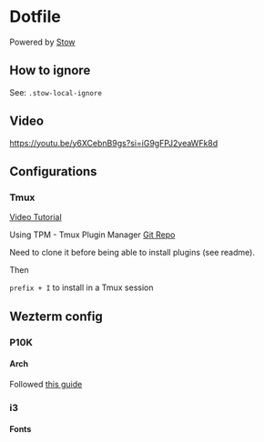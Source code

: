 # Dotfile
Powered by [Stow](https://www.gnu.org/software/stow/manual/stow.html)

## How to ignore
See: `.stow-local-ignore`

## Video
https://youtu.be/y6XCebnB9gs?si=iG9gFPJ2yeaWFk8d



## Configurations
### Tmux
[Video Tutorial](
https://www.youtube.com/watch?v=DzNmUNvnB04&ab_channel=DreamsofCode)

Using TPM - Tmux Plugin Manager
[Git Repo](https://github.com/tmux-plugins/tpm)

Need to clone it before being able to install plugins (see readme).

Then

`prefix + I` to install in a Tmux session

## Wezterm config


### P10K

#### Arch

Followed [this guide](https://davidtsadler.com/posts/arch/2020-09-07/installing-zsh-and-powerlevel10k-on-arch-linux/)


### i3

#### Fonts
